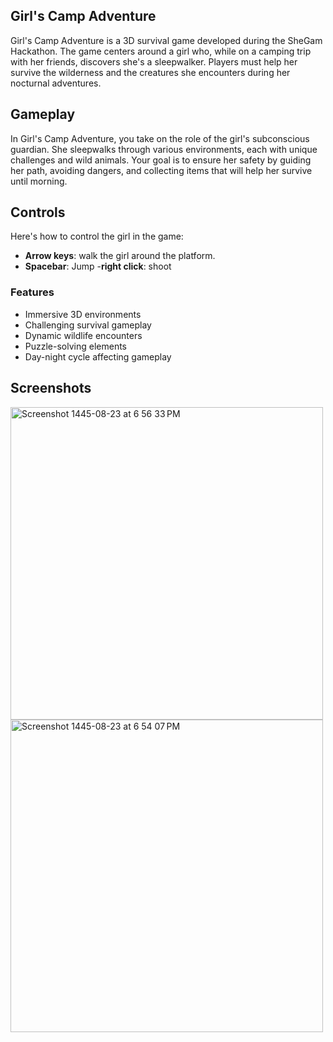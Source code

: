 
## Girl's Camp Adventure

Girl's Camp Adventure is a 3D survival game developed during the SheGam Hackathon. The game centers around a girl who, while on a camping trip with her friends, discovers she's a sleepwalker. Players must help her survive the wilderness and the creatures she encounters during her nocturnal adventures.

## Gameplay

In Girl's Camp Adventure, you take on the role of the girl's subconscious guardian. She sleepwalks through various environments, each with unique challenges and wild animals. Your goal is to ensure her safety by guiding her path, avoiding dangers, and collecting items that will help her survive until morning.

## Controls

Here's how to control the girl in the game:

- **Arrow keys**: walk the girl around the platform.
- **Spacebar**: Jump 
-**right click**: shoot 

### Features

- Immersive 3D environments
- Challenging survival gameplay
- Dynamic wildlife encounters
- Puzzle-solving elements
- Day-night cycle affecting gameplay


## Screenshots 
<img width="500" alt="Screenshot 1445-08-23 at 6 56 33 PM" src="https://github.com/Afrah-saleh/She-Can/assets/62013951/cda53313-ce98-4613-bee9-bac0c26ca2b6">

<img width="500" alt="Screenshot 1445-08-23 at 6 54 07 PM" src="https://github.com/Afrah-saleh/She-Can/assets/62013951/d93c4a6c-a6b0-40fb-8e79-68f6dd0d5f92">
